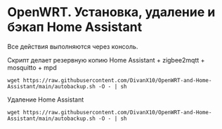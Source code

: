 # OpenWRT. Установка, удаление и бэкап Home Assistant 

Все действия выполняются через консоль.


Скрипт делает резервную копию Home Assistant + zigbee2mqtt + mosquitto + mpd
```
wget https://raw.githubusercontent.com/DivanX10/OpenWRT-and-Home-Assistant/main/autobackup.sh -O - | sh
```

Удаление Home Assistant
```
wget https://raw.githubusercontent.com/DivanX10/OpenWRT-and-Home-Assistant/main/autobackup.sh -O - | sh
```
